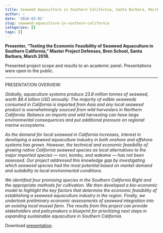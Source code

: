 ```yaml
---
title: Seaweed Aquaculture in Southern California, Santa Barbara, March 2018.
author: ~
date: '2018-03-02'
slug: seaweed-aquaculture-in-southern-california
categories: []
tags: []
---
```


**Presenter, “Testing the Economic Feasibility of Seaweed Aquaculture in Southern California,” Master Project Defenses, Bren School, Santa Barbara, March 2018.**

Presented project scope and results to an academic panel. Presentations were open to the public.

***

PRESENTATION OVERVIEW:

_Globally, aquaculture systems produce 23.8 million tonnes of
seaweed, worth $6.4 billion USD annually. The majority of edible seaweeds consumed in California is imported from Asia and any local seaweed product is overwhelmingly sourced from wild harvesters in Northern California. Reliance on imports and wild harvesting can have large environmental consequences and put additional pressure on regional marine ecosystems._

_As the demand for local seaweed in California increases, interest in developing a seaweed aquaculture industry in both
onshore and offshore systems has grown. However, the technical and economic feasibility of growing native California seaweed species as local alternatives to the major imported species — nori, kombu, and wakame — has not been assessed. Our project addressed this knowledge gap by investigating which seaweed species had the most potential based on market demand and suitability to local environmental conditions._

_We identified four promising species in the Southern California Bight and the appropriate methods for cultivation. We then developed a bio-economic model to highlight the key factors that determine the economic feasibility of establishing a seaweed aquaculture industry in the region. Finally, we
undertook preliminary economic assessments of seaweed integration into an existing local mussel farm. The results from this project can provide stakeholders and policymakers a blueprint for prioritizing next steps in expanding sustainable aquaculture in Southern California._

Download <a href="files/MusselFlexersCurrent.pptx" download>presentation</a>.